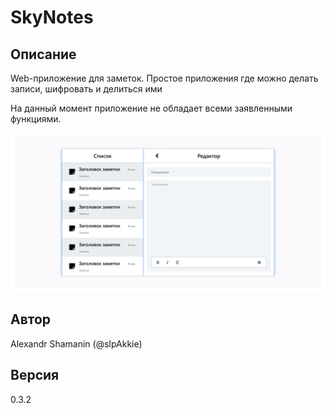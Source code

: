 # SkyNotes

## Описание

Web-приложение для заметок.
Простое приложения где можно делать записи, шифровать и делиться ими

На данный момент приложение не обладает всеми заявленными функциями.

![Demo image](/figma-layout/notes-with-editor.png?raw=true)

## Автор

Alexandr Shamanin (@slpAkkie)

## Версия

0.3.2
